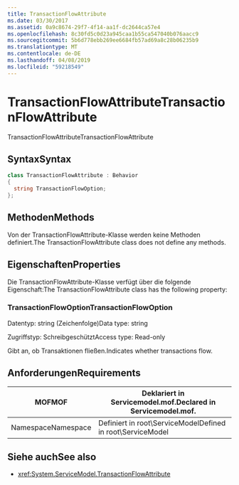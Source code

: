 ```yaml
---
title: TransactionFlowAttribute
ms.date: 03/30/2017
ms.assetid: 0a9c8674-29f7-4f14-aa1f-dc2644ca57e4
ms.openlocfilehash: 8c30fd5c0d23a945caa1b55ca547040b076aacc9
ms.sourcegitcommit: 5b6d778ebb269ee6684fb57ad69a8c28b06235b9
ms.translationtype: MT
ms.contentlocale: de-DE
ms.lasthandoff: 04/08/2019
ms.locfileid: "59218549"
---
```

# <a name="transactionflowattribute"></a><span data-ttu-id="91432-102">TransactionFlowAttribute</span><span class="sxs-lookup"><span data-stu-id="91432-102">TransactionFlowAttribute</span></span>
<span data-ttu-id="91432-103">TransactionFlowAttribute</span><span class="sxs-lookup"><span data-stu-id="91432-103">TransactionFlowAttribute</span></span>  
  
## <a name="syntax"></a><span data-ttu-id="91432-104">Syntax</span><span class="sxs-lookup"><span data-stu-id="91432-104">Syntax</span></span>  
  
```csharp
class TransactionFlowAttribute : Behavior  
{  
  string TransactionFlowOption;  
};  
```  
  
## <a name="methods"></a><span data-ttu-id="91432-105">Methoden</span><span class="sxs-lookup"><span data-stu-id="91432-105">Methods</span></span>  
 <span data-ttu-id="91432-106">Von der TransactionFlowAttribute-Klasse werden keine Methoden definiert.</span><span class="sxs-lookup"><span data-stu-id="91432-106">The TransactionFlowAttribute class does not define any methods.</span></span>  
  
## <a name="properties"></a><span data-ttu-id="91432-107">Eigenschaften</span><span class="sxs-lookup"><span data-stu-id="91432-107">Properties</span></span>  
 <span data-ttu-id="91432-108">Die TransactionFlowAttribute-Klasse verfügt über die folgende Eigenschaft:</span><span class="sxs-lookup"><span data-stu-id="91432-108">The TransactionFlowAttribute class has the following property:</span></span>  
  
### <a name="transactionflowoption"></a><span data-ttu-id="91432-109">TransactionFlowOption</span><span class="sxs-lookup"><span data-stu-id="91432-109">TransactionFlowOption</span></span>  
 <span data-ttu-id="91432-110">Datentyp: string (Zeichenfolge)</span><span class="sxs-lookup"><span data-stu-id="91432-110">Data type: string</span></span>  
  
 <span data-ttu-id="91432-111">Zugriffstyp: Schreibgeschützt</span><span class="sxs-lookup"><span data-stu-id="91432-111">Access type: Read-only</span></span>  
  
 <span data-ttu-id="91432-112">Gibt an, ob Transaktionen fließen.</span><span class="sxs-lookup"><span data-stu-id="91432-112">Indicates whether transactions flow.</span></span>  
  
## <a name="requirements"></a><span data-ttu-id="91432-113">Anforderungen</span><span class="sxs-lookup"><span data-stu-id="91432-113">Requirements</span></span>  
  
|<span data-ttu-id="91432-114">MOF</span><span class="sxs-lookup"><span data-stu-id="91432-114">MOF</span></span>|<span data-ttu-id="91432-115">Deklariert in Servicemodel.mof.</span><span class="sxs-lookup"><span data-stu-id="91432-115">Declared in Servicemodel.mof.</span></span>|  
|---------|-----------------------------------|  
|<span data-ttu-id="91432-116">Namespace</span><span class="sxs-lookup"><span data-stu-id="91432-116">Namespace</span></span>|<span data-ttu-id="91432-117">Definiert in root\ServiceModel</span><span class="sxs-lookup"><span data-stu-id="91432-117">Defined in root\ServiceModel</span></span>|  
  
## <a name="see-also"></a><span data-ttu-id="91432-118">Siehe auch</span><span class="sxs-lookup"><span data-stu-id="91432-118">See also</span></span>

- <xref:System.ServiceModel.TransactionFlowAttribute>
